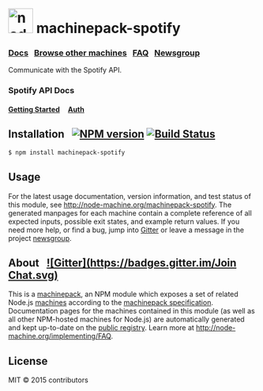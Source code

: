 
<h1>
  <a href="http://node-machine.org" title="Node-Machine public registry"><img alt="node-machine logo" title="Node-Machine Project" src="http://node-machine.org/images/machine-anthropomorph-for-white-bg.png" width="50" /></a>
  machinepack-spotify
</h1>

### [Docs](http://node-machine.org/machinepack-spotify) &nbsp; [Browse other machines](http://node-machine.org/machinepacks) &nbsp;  [FAQ](http://node-machine.org/implementing/FAQ)  &nbsp;  [Newsgroup](https://groups.google.com/forum/?hl=en#!forum/node-machine)

Communicate with the Spotify API.

### Spotify API Docs
#### [Getting Started](https://developer.spotify.com/web-api/tutorial/) &nbsp; &nbsp; [Auth](https://developer.spotify.com/web-api/authorization-guide/)

## Installation &nbsp; [![NPM version](https://badge.fury.io/js/machinepack-spotify.svg)](http://badge.fury.io/js/machinepack-spotify) [![Build Status](https://travis-ci.org/mikermcneil/machinepack-spotify.png?branch=master)](https://travis-ci.org/mikermcneil/machinepack-spotify)

```sh
$ npm install machinepack-spotify
```

## Usage

For the latest usage documentation, version information, and test status of this module, see <a href="http://node-machine.org/machinepack-spotify" title="Communicate with the Spotify API. (for node.js)">http://node-machine.org/machinepack-spotify</a>.  The generated manpages for each machine contain a complete reference of all expected inputs, possible exit states, and example return values.  If you need more help, or find a bug, jump into [Gitter](https://gitter.im/node-machine/general) or leave a message in the project [newsgroup](https://groups.google.com/forum/?hl=en#!forum/node-machine).

## About  &nbsp; [![Gitter](https://badges.gitter.im/Join Chat.svg)](https://gitter.im/node-machine/general?utm_source=badge&utm_medium=badge&utm_campaign=pr-badge&utm_content=badge)

This is a [machinepack](http://node-machine.org/machinepacks), an NPM module which exposes a set of related Node.js [machines](http://node-machine.org/spec/machine) according to the [machinepack specification](http://node-machine.org/spec/machinepack).
Documentation pages for the machines contained in this module (as well as all other NPM-hosted machines for Node.js) are automatically generated and kept up-to-date on the <a href="http://node-machine.org" title="Public machine registry for Node.js">public registry</a>.
Learn more at <a href="http://node-machine.org/implementing/FAQ" title="Machine Project FAQ (for implementors)">http://node-machine.org/implementing/FAQ</a>.

## License

MIT &copy; 2015 contributors
